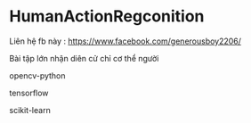 # HumanActionRegconition
Liên hệ fb này : https://www.facebook.com/generousboy2206/

Bài tập lớn nhận diên cử chỉ cơ thể người


opencv-python

tensorflow

scikit-learn

